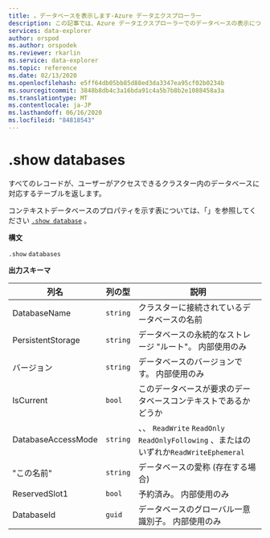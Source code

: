 ```yaml
---
title: 。データベースを表示します-Azure データエクスプローラー
description: この記事では、Azure データエクスプローラーでのデータベースの表示について説明します。
services: data-explorer
author: orspod
ms.author: orspodek
ms.reviewer: rkarlin
ms.service: data-explorer
ms.topic: reference
ms.date: 02/13/2020
ms.openlocfilehash: e5ff64db05bb85d88ed3da3347ea95cf02b0234b
ms.sourcegitcommit: 3848b8db4c3a16bda91c4a5b7b8b2e1088458a3a
ms.translationtype: MT
ms.contentlocale: ja-JP
ms.lasthandoff: 06/16/2020
ms.locfileid: "84818543"
---
```

# <a name="show-databases"></a>.show databases

すべてのレコードが、ユーザーがアクセスできるクラスター内のデータベースに対応するテーブルを返します。

コンテキストデータベースのプロパティを示す表については、「」を参照してください [`.show database`](show-database.md) 。

**構文**

`.show` `databases`

**出力スキーマ**

|列名       |列の型|説明                                                                  |
|------------------|-----------|-----------------------------------------------------------------------------|
|DatabaseName      |`string`   |クラスターに接続されているデータベースの名前                    |
|PersistentStorage |`string`   |データベースの永続的なストレージ "ルート"。 内部使用のみ          |
|バージョン           |`string`   |データベースのバージョンです。 内部使用のみ                       |
|IsCurrent         |`bool`     |このデータベースが要求のデータベースコンテキストであるかどうか                    |
|DatabaseAccessMode|`string`   |、、 `ReadWrite` `ReadOnly` `ReadOnlyFollowing` 、またはのいずれか`ReadWriteEphemeral`    |
|"この名前"        |`string`   |データベースの愛称 (存在する場合)                        |
|ReservedSlot1     |`bool`     |予約済み。 内部使用のみ              |
|DatabaseId        |`guid`     |データベースのグローバル一意識別子。 内部使用のみ          |
